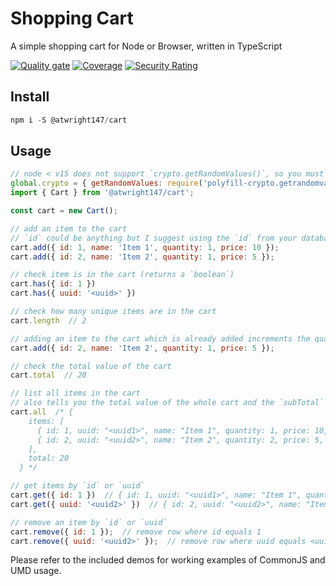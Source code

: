 # Shopping Cart

A simple shopping cart for Node or Browser, written in TypeScript

[![Quality gate](https://sonarcloud.io/api/project_badges/quality_gate?project=atwright147_cart)](https://sonarcloud.io/summary/new_code?id=atwright147_cart)
[![Coverage](https://sonarcloud.io/api/project_badges/measure?project=atwright147_cart&metric=coverage)](https://sonarcloud.io/summary/new_code?id=atwright147_cart)
[![Security Rating](https://sonarcloud.io/api/project_badges/measure?project=atwright147_cart&metric=security_rating)](https://sonarcloud.io/summary/new_code?id=atwright147_cart)

## Install

```js
npm i -S @atwright147/cart
```

## Usage

```js
// node < v15 does not support `crypto.getRandomValues()`, so you must install this polyfill (modern browsers should be fine though)
global.crypto = { getRandomValues: require('polyfill-crypto.getrandomvalues') };
import { Cart } from '@atwright147/cart';

const cart = new Cart();

// add an item to the cart
// `id` could be anything but I suggest using the `id` from your database
cart.add({ id: 1, name: 'Item 1', quantity: 1, price: 10 });
cart.add({ id: 2, name: 'Item 2', quantity: 1, price: 5 });

// check item is in the cart (returns a `boolean`)
cart.has({ id: 1 })
cart.has({ uuid: '<uuid>' })

// check how many unique items are in the cart
cart.length  // 2

// adding an item to the cart which is already added increments the quantity of item in the cart with ID 2 by `quantity`
cart.add({ id: 2, name: 'Item 2', quantity: 1, price: 5 });

// check the total value of the cart
cart.total  // 20

// list all items in the cart
// also tells you the total value of the whole cart and the `subTotal` for each row
cart.all  /* {
    items: [
      { id: 1, uuid: "<uuid1>", name: "Item 1", quantity: 1, price: 10, subTotal: 10 },
      { id: 2, uuid: "<uuid2>", name: "Item 2", quantity: 2, price: 5, subTotal: 10 }
    ],
    total: 20
  } */

// get items by `id` or `uuid`
cart.get({ id: 1 })  // { id: 1, uuid: "<uuid1>", name: "Item 1", quantity: 2, price: 5, subTotal: 10 }
cart.get({ uuid: '<uuid2>' })  // { id: 2, uuid: "<uuid2>", name: "Item 2", quantity: 2, price: 5, subTotal: 10 }

// remove an item by `id` or `uuid`
cart.remove({ id: 1 });  // remove row where id equals 1
cart.remove({ uuid: '<uuid2>' });  // remove row where uuid equals <uuid2>
```

Please refer to the included demos for working examples of CommonJS and UMD usage.

